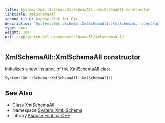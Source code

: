 ```yaml
---
title: System::Xml::Schema::XmlSchemaAll::XmlSchemaAll constructor
linktitle: XmlSchemaAll
second_title: Aspose.Font for C++
description: 'System::Xml::Schema::XmlSchemaAll::XmlSchemaAll constructor. Initializes a new instance of the XmlSchemaAll class in C++.'
type: docs
weight: 100
url: /cpp/system.xml.schema/xmlschemaall/xmlschemaall/
---
```

## XmlSchemaAll::XmlSchemaAll constructor


Initializes a new instance of the [XmlSchemaAll](../) class.

```cpp
System::Xml::Schema::XmlSchemaAll::XmlSchemaAll()
```

## See Also

* Class [XmlSchemaAll](../)
* Namespace [System::Xml::Schema](../../)
* Library [Aspose.Font for C++](../../../)
